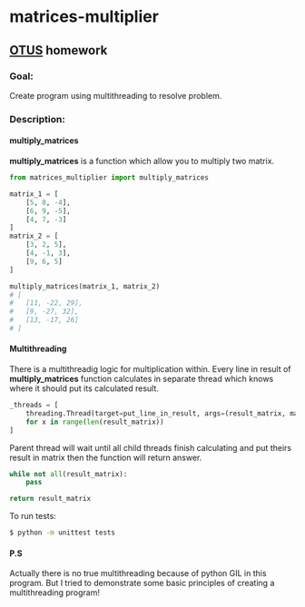 # matrices-multiplier

## [OTUS](https://otus.ru) homework

### Goal:
Create program using multithreading to resolve problem. 

### Description:
#### multiply_matrices
**multiply_matrices** is a function which allow you to multiply two matrix.
```python
from matrices_multiplier import multiply_matrices

matrix_1 = [
    [5, 8, -4], 
    [6, 9, -5], 
    [4, 7, -3]
]
matrix_2 = [
    [3, 2, 5], 
    [4, -1, 3], 
    [9, 6, 5]
]

multiply_matrices(matrix_1, matrix_2) 
# [
#   [11, -22, 29], 
#   [9, -27, 32], 
#   [13, -17, 26]
# ]
```

#### Multithreading
There is a multithreadig logic for multiplication within. 
Every line in result of **multiply_matrices** function calculates in separate thread which knows where it should put its calculated result. 

```python
_threads = [
    threading.Thread(target=put_line_in_result, args=(result_matrix, matrix_1, verticals_from_matrix_2, x)).start()
    for x in range(len(result_matrix))
]
```


Parent thread will wait until all child threads finish calculating and put theirs result in matrix then the function will return answer. 

```python
while not all(result_matrix):
    pass

return result_matrix
```

To run tests:
```bash
$ python -m unittest tests
```


#### P.S
Actually there is no true multithreading because of python GIL in this program. 
But I tried to demonstrate some basic principles of creating a multithreading program!
